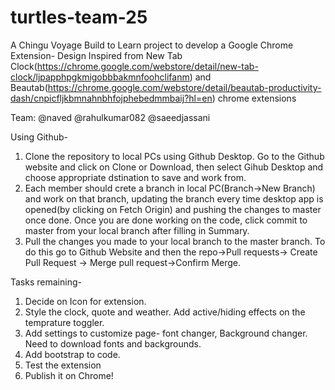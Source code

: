 # turtles-team-25
A Chingu Voyage Build to Learn project to develop a Google Chrome Extension- Design Inspired from New Tab Clock(https://chrome.google.com/webstore/detail/new-tab-clock/ljpapphpgkmigobbbakmnfoohclifanm) and Beautab(https://chrome.google.com/webstore/detail/beautab-productivity-dash/cnpicfljkbmnahnbhfojphebedmmbaij?hl=en) chrome extensions

Team:
@naved
@rahulkumar082
@saeedjassani

Using Github-
1. Clone the repository to local PCs using Github Desktop. Go to the Github website and click on Clone or Download, then select Gihub Desktop and choose appropriate dstination to save and work from.
2. Each member should crete a branch in local PC(Branch->New Branch) and work on that branch, updating the branch every time desktop app is opened(by clicking on Fetch Origin) and pushing the changes to master once done. Once you are done working on the code, click commit to master from your local branch after filling in Summary.
3. Pull the changes you made to your local branch to the master branch. To do this go to Github Website and then the repo->Pull requests-> Create Pull Request -> Merge pull request->Confirm Merge.

Tasks remaining-
1. Decide on Icon for extension.
2. Style the clock, quote and weather. Add active/hiding effects on the temprature toggler.
3. Add settings to customize page-  font changer, Background changer. Need to download fonts and backgrounds. 
4. Add bootstrap to code.
5. Test the extension
6. Publish it on Chrome!
